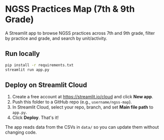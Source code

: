 # NGSS Practices Map (7th & 9th Grade)

A Streamlit app to browse NGSS practices across 7th and 9th grade, filter by practice and grade, and search by unit/activity.

## Run locally
```bash
pip install -r requirements.txt
streamlit run app.py
```

## Deploy on Streamlit Cloud
1. Create a free account at https://streamlit.io/cloud and click **New app**.
2. Push this folder to a GitHub repo (e.g., `username/ngss-map`).
3. In Streamlit Cloud, select your repo, branch, and set **Main file path** to `app.py`.
4. Click **Deploy**. That's it!

The app reads data from the CSVs in `data/` so you can update them without changing code.
